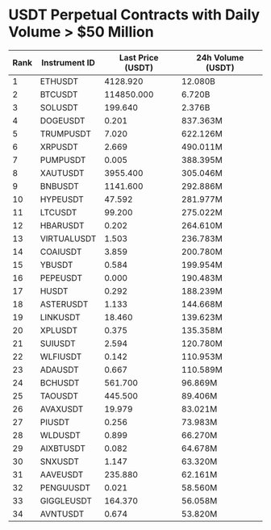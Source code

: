 # USDT Perpetual Contracts with Daily Volume > $50 Million

| Rank | Instrument ID | Last Price (USDT) | 24h Volume (USDT) |
|------|---------------|-------------------|-------------------|
| 1 | ETHUSDT | 4128.920 | 12.080B |
| 2 | BTCUSDT | 114850.000 | 6.720B |
| 3 | SOLUSDT | 199.640 | 2.376B |
| 4 | DOGEUSDT | 0.201 | 837.363M |
| 5 | TRUMPUSDT | 7.020 | 622.126M |
| 6 | XRPUSDT | 2.669 | 490.011M |
| 7 | PUMPUSDT | 0.005 | 388.395M |
| 8 | XAUTUSDT | 3955.400 | 305.046M |
| 9 | BNBUSDT | 1141.600 | 292.886M |
| 10 | HYPEUSDT | 47.592 | 281.977M |
| 11 | LTCUSDT | 99.200 | 275.022M |
| 12 | HBARUSDT | 0.202 | 264.610M |
| 13 | VIRTUALUSDT | 1.503 | 236.783M |
| 14 | COAIUSDT | 3.859 | 200.780M |
| 15 | YBUSDT | 0.584 | 199.954M |
| 16 | PEPEUSDT | 0.000 | 190.483M |
| 17 | HUSDT | 0.292 | 188.239M |
| 18 | ASTERUSDT | 1.133 | 144.668M |
| 19 | LINKUSDT | 18.460 | 139.623M |
| 20 | XPLUSDT | 0.375 | 135.358M |
| 21 | SUIUSDT | 2.594 | 120.780M |
| 22 | WLFIUSDT | 0.142 | 110.953M |
| 23 | ADAUSDT | 0.667 | 110.589M |
| 24 | BCHUSDT | 561.700 | 96.869M |
| 25 | TAOUSDT | 445.500 | 89.406M |
| 26 | AVAXUSDT | 19.979 | 83.021M |
| 27 | PIUSDT | 0.256 | 73.983M |
| 28 | WLDUSDT | 0.899 | 66.270M |
| 29 | AIXBTUSDT | 0.082 | 64.678M |
| 30 | SNXUSDT | 1.147 | 63.320M |
| 31 | AAVEUSDT | 235.880 | 62.161M |
| 32 | PENGUUSDT | 0.021 | 58.560M |
| 33 | GIGGLEUSDT | 164.370 | 56.058M |
| 34 | AVNTUSDT | 0.674 | 53.820M |
